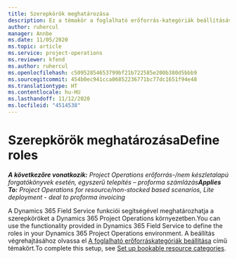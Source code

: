```yaml
---
title: Szerepkörök meghatározása
description: Ez a témakör a foglalható erőforrás-kategóriák beállításával kapcsolatos információkra mutató hivatkozást tartalmaz.
author: ruhercul
manager: Annbe
ms.date: 11/05/2020
ms.topic: article
ms.service: project-operations
ms.reviewer: kfend
ms.author: ruhercul
ms.openlocfilehash: c50952854653799bf21b722585e200b380d5bbb9
ms.sourcegitcommit: 454b0ec941cca06852236771bc77dc1651f94e48
ms.translationtype: HT
ms.contentlocale: hu-HU
ms.lasthandoff: 11/12/2020
ms.locfileid: "4514538"
---
```

# <a name="define-roles"></a><span data-ttu-id="1eda2-103">Szerepkörök meghatározása</span><span class="sxs-lookup"><span data-stu-id="1eda2-103">Define roles</span></span>

<span data-ttu-id="1eda2-104">_**A következőre vonatkozik:** Project Operations erőforrás-/nem készletalapú forgatókönyvek esetén, egyszerű telepítés – proforma számlázás_</span><span class="sxs-lookup"><span data-stu-id="1eda2-104">_**Applies To:** Project Operations for resource/non-stocked based scenarios, Lite deployment - deal to proforma invoicing_</span></span>

<span data-ttu-id="1eda2-105">A Dynamics 365 Field Service funkciói segítségével meghatározhatja a szerepköröket a Dynamics 365 Project Operations környezetben.</span><span class="sxs-lookup"><span data-stu-id="1eda2-105">You can use the functionality provided in Dynamics 365 Field Service to define the roles in your Dynamics 365 Project Operations environment.</span></span> <span data-ttu-id="1eda2-106">A beállítás végrehajtásához olvassa el [A foglalható erőforráskategóriák beállítása](https://docs.microsoft.com/dynamics365/field-service/set-up-bookable-resource-categories) című témakört.</span><span class="sxs-lookup"><span data-stu-id="1eda2-106">To complete this setup, see [Set up bookable resource categories](https://docs.microsoft.com/dynamics365/field-service/set-up-bookable-resource-categories).</span></span>
